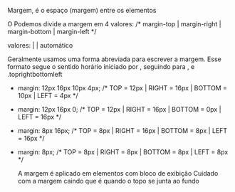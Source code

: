 Margem, é o espaço (margem) entre os elementos

O Podemos divide a margem em 4 valores:
/* margin-top | margin-right | margin-bottom | margin-left */

valores: | | automático <length><percentage>

Geralmente usamos uma forma abreviada para escrever a margem. Esse formato segue o sentido horário iniciado por , seguindo para , e .toprightbottomleft

- margin: 12px 16px 10px 4px; /* TOP = 12px | RIGHT = 16px | BOTTOM = 10px | LEFT = 4px */
- margin: 12px 16px 0; /* TOP = 12px | RIGHT = 16px | BOTTOM = 0px | LEFT = 16px */
- margin: 8px 16px; /* TOP = 8px | RIGHT = 16px | BOTTOM = 8px | LEFT = 16px */
- margin: 8px; /* TOP = 8px | RIGHT = 8px | BOTTOM = 8px | LEFT = 8px */

  A margem é aplicado em elementos com bloco de exibição
Cuidado com a margem caindo que é quando o topo se junta ao fundo
